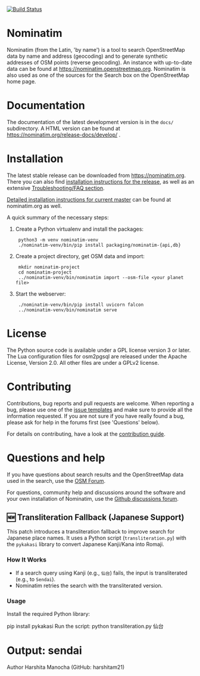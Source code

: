 [![Build Status](https://github.com/osm-search/Nominatim/workflows/CI%20Tests/badge.svg)](https://github.com/osm-search/Nominatim/actions?query=workflow%3A%22CI+Tests%22)

Nominatim
=========

Nominatim (from the Latin, 'by name') is a tool to search OpenStreetMap data
by name and address (geocoding) and to generate synthetic addresses of
OSM points (reverse geocoding). An instance with up-to-date data can be found
at https://nominatim.openstreetmap.org. Nominatim is also used as one of the
sources for the Search box on the OpenStreetMap home page.

Documentation
=============

The documentation of the latest development version is in the
`docs/` subdirectory. A HTML version can be found at
https://nominatim.org/release-docs/develop/ .

Installation
============

The latest stable release can be downloaded from https://nominatim.org.
There you can also find [installation instructions for the release](https://nominatim.org/release-docs/latest/admin/Installation), as well as an extensive [Troubleshooting/FAQ section](https://nominatim.org/release-docs/latest/admin/Faq/).

[Detailed installation instructions for current master](https://nominatim.org/release-docs/develop/admin/Installation)
can be found at nominatim.org as well.

A quick summary of the necessary steps:

1. Create a Python virtualenv and install the packages:

        python3 -m venv nominatim-venv
        ./nominatim-venv/bin/pip install packaging/nominatim-{api,db}

2. Create a project directory, get OSM data and import:

        mkdir nominatim-project
        cd nominatim-project
        ../nominatim-venv/bin/nominatim import --osm-file <your planet file>

3. Start the webserver:

        ./nominatim-venv/bin/pip install uvicorn falcon
        ../nominatim-venv/bin/nominatim serve


License
=======

The Python source code is available under a GPL license version 3 or later.
The Lua configuration files for osm2pgsql are released under the
Apache License, Version 2.0. All other files are under a GPLv2 license.


Contributing
============

Contributions, bug reports and pull requests are welcome. When reporting a
bug, please use one of the
[issue templates](https://github.com/osm-search/Nominatim/issues/new/choose)
and make sure to provide all the information requested. If you are not
sure if you have really found a bug, please ask for help in the forums
first (see 'Questions' below).

For details on contributing, have a look at the
[contribution guide](CONTRIBUTING.md).


Questions and help
==================

If you have questions about search results and the OpenStreetMap data
used in the search, use the [OSM Forum](https://community.openstreetmap.org/).

For questions, community help and discussions around the software and
your own installation of Nominatim, use the
[Github discussions forum](https://github.com/osm-search/Nominatim/discussions).


## 🆕 Transliteration Fallback (Japanese Support)

This patch introduces a transliteration fallback to improve search for Japanese place names. It uses a Python script (`transliteration.py`) with the `pykakasi` library to convert Japanese Kanji/Kana into Romaji.

### How It Works

- If a search query using Kanji (e.g., `仙台`) fails, the input is transliterated (e.g., to `Sendai`).
- Nominatim retries the search with the transliterated version.

### Usage

Install the required Python library:

pip install pykakasi
Run the script:
python transliteration.py 仙台

# Output: sendai

Author
Harshita Manocha (GitHub: harshitam21)


